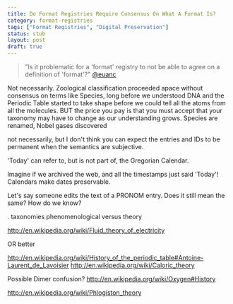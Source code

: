 ```yaml
---
title: Do Format Registries Require Consensus On What A Format Is?
category: format-registries
tags: ["Format Registries", "Digital Preservation"]
status: stub
layout: post
draft: true
---
```


> "Is it problematic for a 'format' registry to not be able to agree on a definition of 'format'?"
> [@euanc](https://twitter.com/euanc/status/520966283308052481)

Not necessarily. Zoological classification proceeded apace without consensus on terms like Species, long before we understood DNA and the Periodic Table started to take shape before we could tell all the atoms from all the molecules. BUT the price you pay is that you must accept that your taxonomy may have to change as our understanding grows. Species are renamed, Nobel gases discovered

not necessarily, but I don't  think you can expect the entries and IDs to be permanent when the semantics are subjective.

'Today' can refer to, but is not part of, the Gregorian Calendar.

Imagine if we archived the web, and all the timestamps just said 'Today'! Calendars make dates preservable.


Let's say someone edits the text of a PRONOM entry. Does it still mean the same? How do we know?

. 
taxonomies phenomenological versus theory

http://en.wikipedia.org/wiki/Fluid_theory_of_electricity

OR better

http://en.wikipedia.org/wiki/History_of_the_periodic_table#Antoine-Laurent_de_Lavoisier
http://en.wikipedia.org/wiki/Caloric_theory

Possible Dimer confusion?
http://en.wikipedia.org/wiki/Oxygen#History

http://en.wikipedia.org/wiki/Phlogiston_theory
